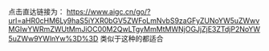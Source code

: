 点击直达链接为：
https://www.aigc.cn/go/?url=aHR0cHM6Ly9haS5iYXR0bGV5ZWFoLmNvbS9zaGFyZUNoYW5uZWwvMGIwYWRmZWUtMmJiOC00M2QwLTgyMmMtMWNjOGJjZjE3ZTdjP2NoYW5uZWw9YWlnYw%3D%3D
类似于这种的都适合
